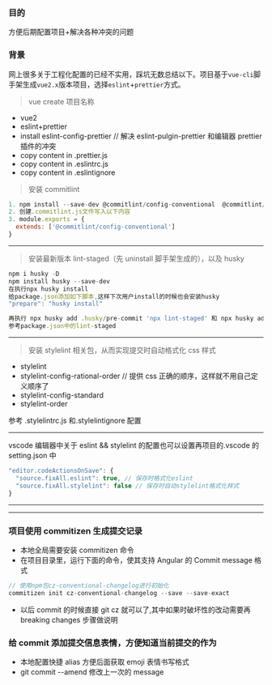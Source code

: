 ### 目的

方便后期配置项目+解决各种冲突的问题

### 背景

网上很多关于工程化配置的已经不实用，踩坑无数总结以下。项目基于`vue-cli`脚手架生成`vue2.x`版本项目，选择`eslint`+`prettier`方式。

> vue create 项目名称

- vue2
- eslint+prettier
- install eslint-config-prettier // 解决 eslint-pulgin-prettier 和编辑器 prettier 插件的冲突
- copy content in .prettier.js
- copy content in .eslintrc.js
- copy content in .eslintignore

> 安装 commitlint

```javascript
1. npm install --save-dev @commitlint/config-conventional  @commitlint/cli
2. 创建.commitlint.js文件写入以下内容
3. module.exports = {
  extends: ['@commitlint/config-conventional']
}
```

---

> 安装最新版本 lint-staged（先 uninstall 脚手架生成的），以及 husky

```javascript
npm i husky -D
npm install husky --save-dev
在执行npx husky install
给package.json添加如下脚本,这样下次用户install的时候也会安装husky
"prepare": "husky install"

再执行 npx husky add .husky/pre-commit 'npx lint-staged' 和 npx husky add .husky/commit-msg 'npx --no-install commitlint --edit $1'
参考package.json中的lint-staged
```

---

> 安装 stylelint 相关包，从而实现提交时自动格式化 css 样式

- stylelint
- stylelint-config-rational-order // 提供 css 正确的顺序，这样就不用自己定义顺序了
- stylelint-config-standard
- stylelint-order

参考 .stylelintrc.js 和.stylelintignore 配置

---

vscode 编辑器中关于 eslint && stylelint 的配置也可以设置再项目的.vscode 的 setting.json 中

```javascript
"editor.codeActionsOnSave": {
  "source.fixAll.eslint": true, // 保存时格式化eslint
  "source.fixAll.stylelint": false // 保存时自动stylelint格式化样式
}
```

---

---

### 项目使用 commitizen 生成提交记录

- 本地全局需要安装 commitizen 命令
- 在项目目录里，运行下面的命令，使其支持 Angular 的 Commit message 格式

```javascript
// 使用npm包cz-conventional-changelog进行初始化
commitizen init cz-conventional-changelog --save --save-exact
```

- 以后 commit 的时候直接 git cz 就可以了,其中如果时破坏性的改动需要再 breaking changes 步骤做说明

### 给 commit 添加提交信息表情，方便知道当前提交的作为

- 本地配置快捷 alias 方便后面获取 emoji 表情书写格式
- git commit --amend 修改上一次的 message
